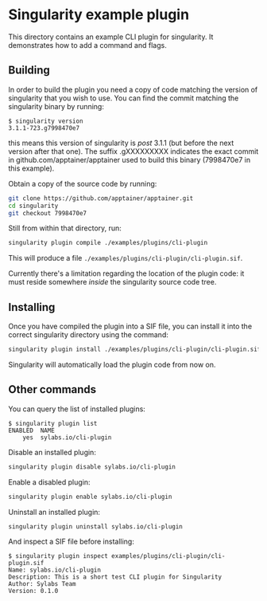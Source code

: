 # Singularity example plugin

This directory contains an example CLI plugin for singularity. It demonstrates
how to add a command and flags.

## Building

In order to build the plugin you need a copy of code matching the version of
singularity that you wish to use. You can find the commit matching the
singularity binary by running:

```console
$ singularity version
3.1.1-723.g7998470e7
```

this means this version of singularity is _post_ 3.1.1 (but before the
next version after that one). The suffix .gXXXXXXXXX indicates the exact
commit in github.com/apptainer/apptainer used to build this binary
(7998470e7 in this example).

Obtain a copy of the source code by running:

```sh
git clone https://github.com/apptainer/apptainer.git
cd singularity
git checkout 7998470e7
```

Still from within that directory, run:

```sh
singularity plugin compile ./examples/plugins/cli-plugin
```

This will produce a file `./examples/plugins/cli-plugin/cli-plugin.sif`.

Currently there's a limitation regarding the location of the plugin code: it
must reside somewhere _inside_ the singularity source code tree.

## Installing

Once you have compiled the plugin into a SIF file, you can install it into the
correct singularity directory using the command:

```sh
singularity plugin install ./examples/plugins/cli-plugin/cli-plugin.sif
```

Singularity will automatically load the plugin code from now on.

## Other commands

You can query the list of installed plugins:

```console
$ singularity plugin list
ENABLED  NAME
    yes  sylabs.io/cli-plugin
```

Disable an installed plugin:

```sh
singularity plugin disable sylabs.io/cli-plugin
```

Enable a disabled plugin:

```sh
singularity plugin enable sylabs.io/cli-plugin
```

Uninstall an installed plugin:

```sh
singularity plugin uninstall sylabs.io/cli-plugin
```

And inspect a SIF file before installing:

```console
$ singularity plugin inspect examples/plugins/cli-plugin/cli-plugin.sif
Name: sylabs.io/cli-plugin
Description: This is a short test CLI plugin for Singularity
Author: Sylabs Team
Version: 0.1.0
```
